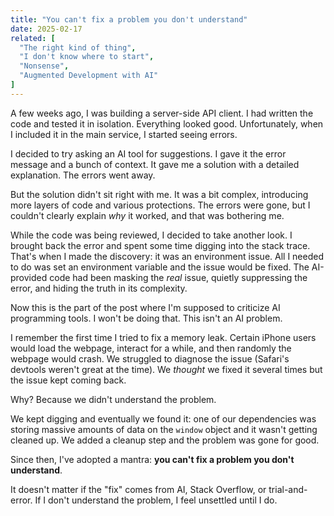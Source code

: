 ```yaml
---
title: "You can't fix a problem you don't understand"
date: 2025-02-17
related: [
  "The right kind of thing",
  "I don't know where to start",
  "Nonsense",
  "Augmented Development with AI"
]
---
```


A few weeks ago, I was building a server-side API client. I had written the code and tested it in isolation. Everything looked good. Unfortunately, when I included it in the main service, I started seeing errors.

I decided to try asking an AI tool for suggestions. I gave it the error message and a bunch of context. It gave me a solution with a detailed explanation. The errors went away.

But the solution didn't sit right with me. It was a bit complex, introducing more layers of code and various protections. The errors were gone, but I couldn't clearly explain *why* it worked, and that was bothering me.

While the code was being reviewed, I decided to take another look. I brought back the error and spent some time digging into the stack trace. That's when I made the discovery: it was an environment issue. All I needed to do was set an environment variable and the issue would be fixed. The AI-provided code had been masking the *real* issue, quietly suppressing the error, and hiding the truth in its complexity.

Now this is the part of the post where I'm supposed to criticize AI programming tools. I won't be doing that. This isn't an AI problem.

I remember the first time I tried to fix a memory leak. Certain iPhone users would load the webpage, interact for a while, and then randomly the webpage would crash. We struggled to diagnose the issue (Safari's devtools weren't great at the time). We *thought* we fixed it several times but the issue kept coming back.

Why? Because we didn't understand the problem.

We kept digging and eventually we found it: one of our dependencies was storing massive amounts of data on the `window` object and it wasn't getting cleaned up. We added a cleanup step and the problem was gone for good.

Since then, I've adopted a mantra: **you can't fix a problem you don't understand**.

It doesn't matter if the "fix" comes from AI, Stack Overflow, or trial-and-error. If I don't understand the problem, I feel unsettled until I do.
